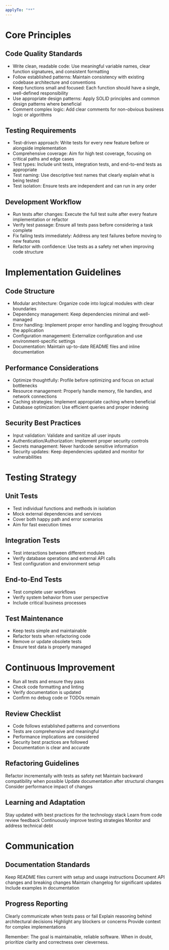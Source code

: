```yaml
---
applyTo: "**"
---
```


# Core Principles

## Code Quality Standards

- Write clean, readable code: Use meaningful variable names, clear function signatures, and consistent formatting
- Follow established patterns: Maintain consistency with existing codebase architecture and conventions
- Keep functions small and focused: Each function should have a single, well-defined responsibility
- Use appropriate design patterns: Apply SOLID principles and common design patterns where beneficial
- Comment complex logic: Add clear comments for non-obvious business logic or algorithms

## Testing Requirements

- Test-driven approach: Write tests for every new feature before or alongside implementation
- Comprehensive coverage: Aim for high test coverage, focusing on critical paths and edge cases
- Test types: Include unit tests, integration tests, and end-to-end tests as appropriate
- Test naming: Use descriptive test names that clearly explain what is being tested
- Test isolation: Ensure tests are independent and can run in any order

## Development Workflow

- Run tests after changes: Execute the full test suite after every feature implementation or refactor
- Verify test passage: Ensure all tests pass before considering a task complete
- Fix failing tests immediately: Address any test failures before moving to new features
- Refactor with confidence: Use tests as a safety net when improving code structure

# Implementation Guidelines

## Code Structure

- Modular architecture: Organize code into logical modules with clear boundaries
- Dependency management: Keep dependencies minimal and well-managed
- Error handling: Implement proper error handling and logging throughout the application
- Configuration management: Externalize configuration and use environment-specific settings
- Documentation: Maintain up-to-date README files and inline documentation

## Performance Considerations

- Optimize thoughtfully: Profile before optimizing and focus on actual bottlenecks
- Resource management: Properly handle memory, file handles, and network connections
- Caching strategies: Implement appropriate caching where beneficial
- Database optimization: Use efficient queries and proper indexing

## Security Best Practices

- Input validation: Validate and sanitize all user inputs
- Authentication/Authorization: Implement proper security controls
- Secrets management: Never hardcode sensitive information
- Security updates: Keep dependencies updated and monitor for vulnerabilities

# Testing Strategy
## Unit Tests

- Test individual functions and methods in isolation
- Mock external dependencies and services
- Cover both happy path and error scenarios
- Aim for fast execution times

## Integration Tests

- Test interactions between different modules
- Verify database operations and external API calls
- Test configuration and environment setup

## End-to-End Tests

- Test complete user workflows
- Verify system behavior from user perspective
- Include critical business processes

## Test Maintenance

- Keep tests simple and maintainable
- Refactor tests when refactoring code
- Remove or update obsolete tests
- Ensure test data is properly managed

# Continuous Improvement

- Run all tests and ensure they pass
- Check code formatting and linting
- Verify documentation is updated
- Confirm no debug code or TODOs remain

## Review Checklist

- Code follows established patterns and conventions
- Tests are comprehensive and meaningful
- Performance implications are considered
- Security best practices are followed
- Documentation is clear and accurate

## Refactoring Guidelines

Refactor incrementally with tests as safety net
Maintain backward compatibility when possible
Update documentation after structural changes
Consider performance impact of changes

## Learning and Adaptation

Stay updated with best practices for the technology stack
Learn from code review feedback
Continuously improve testing strategies
Monitor and address technical debt

# Communication

## Documentation Standards

Keep README files current with setup and usage instructions
Document API changes and breaking changes
Maintain changelog for significant updates
Include examples in documentation

## Progress Reporting

Clearly communicate when tests pass or fail
Explain reasoning behind architectural decisions
Highlight any blockers or concerns
Provide context for complex implementations

Remember: The goal is maintainable, reliable software. When in doubt, prioritize clarity and correctness over cleverness.